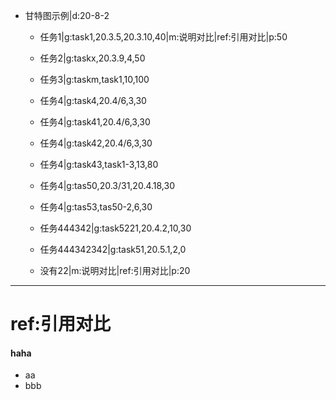 - 甘特图示例|d:20-8-2
	- 任务1|g:task1,20.3.5,20.3.10,40|m:说明对比|ref:引用对比|p:50
	- 任务2|g:taskx,20.3.9,4,50
	- 任务3|g:taskm,task1,10,100
	- 任务4|g:task4,20.4/6,3,30
	- 任务4|g:task41,20.4/6,3,30
	- 任务4|g:task42,20.4/6,3,30
	- 任务4|g:task43,task1-3,13,80
	
	
	- 任务4|g:tas50,20.3/31,20.4.18,30
	- 任务4|g:tas53,tas50-2,6,30
	- 任务444342|g:task5221,20.4.2,10,30
	- 任务444342342|g:task51,20.5.1,2,0
	- 没有22|m:说明对比|ref:引用对比|p:20


***
# ref:引用对比
#### haha
- aa
- bbb